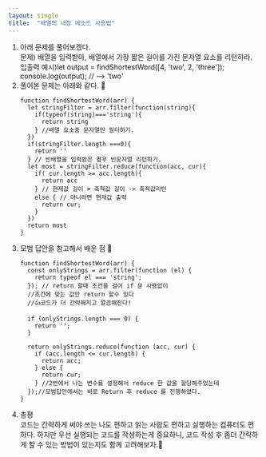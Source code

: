 ```yaml
---
layout: single
title:  "배열의 내장 메소드 사용법"
---
```

<ol>
  <li>
아래 문제를 풀어보겠다.
    </li>
문제) 배열을 입력받아, 배열에서 가장 짧은 길이를 가진 문자열 요소를 리턴하라.
<div>입출력 예시)let output = findShortestWord([4, 'two', 2, 'three']);</div>
<div>console.log(output); // --> 'two'</div>
  
<li>
풀어본 문제는 아래와 같다. 🥴
</li>

```
function findShortestWord(arr) {
  let stringFilter = arr.filter(function(string){
    if(typeof(string)==='string'){
      return string
    } //배열 요소중 문자열만 필터하기.
  })
  if(stringFilter.length ===0){
    return ''
  } // 빈배열을 입력받은 경우 빈문자열 리턴하기.
  let most = stringFilter.reduce(function(acc, cur){
    if( cur.length >= acc.length){
      return acc
    } // 현재값 길이 > 축척값 길이 -> 축적값리턴
    else { // 아니라면 현재값 출력
      return cur;
    }
  })
  return most
}
```

<li>
모범 답안을 참고해서 배운 점 🤭
</li>

```
function findShortestWord(arr) {
  const onlyStrings = arr.filter(function (el) {
    return typeof el === 'string';
  }); // return 할때 조건을 걸어 if 문 사용없이
  //조건에 맞는 값만 return 할수 있다
  //👍코드가 더 간략해지고 깔끔해진다!

  if (onlyStrings.length === 0) {
    return '';
  }

  return onlyStrings.reduce(function (acc, cur) {
    if (acc.length <= cur.length) {
      return acc;
    } else {
      return cur;
    } //2번에서 나는 변수를 설정해서 reduce 한 값을 할당해주었는데
  });//모범답안에서는 바로 Return 후 reduce 를 진행하였다.
}
```

  <li>
총평
  </li>
<div>
코드는 간략하게 써야 쓰는 나도 편하고 읽는 사람도 편하고 실행하는 컴퓨터도 편하다. 
하지만 우선 실행되는 코드를 작성하는게 중요하니, 코드 작성 후 좀더 간략하게 할 수 있는
방법이 있는지도 함께 고려해보자.👏
  </div>



